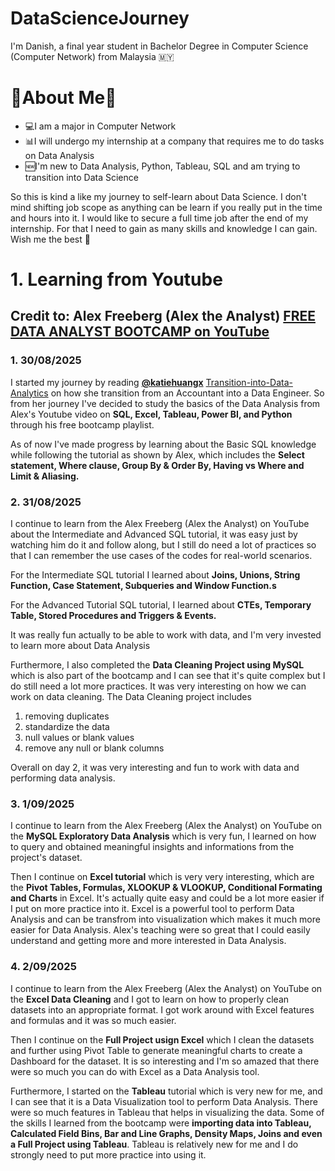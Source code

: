 # DataScienceJourney
I'm Danish, a final year student in Bachelor Degree in Computer Science (Computer Network) from Malaysia 🇲🇾 

# 🤖About Me🤖

* 💻I am a major in Computer Network
* 📊I will undergo my internship at a company that requires me to do tasks on Data Analysis
* 🆕I'm new to Data Analysis, Python, Tableau, SQL and am trying to transition into Data Science


So this is kind a like my journey to self-learn about Data Science. I don't mind shifting job scope as anything can be learn if you really put in the time and hours into it. I would like to secure a full time job after the end of my internship. For that I need to gain as many skills and knowledge I can gain. Wish me the best 💪


# 1. Learning from Youtube
## Credit to: Alex Freeberg (Alex the Analyst) [FREE DATA ANALYST BOOTCAMP on YouTube](https://www.youtube.com/playlist?list=PLUaB-1hjhk8FE_XZ87vPPSfHqb6OcM0cF) 

### 1. 30/08/2025
I started my journey by reading **[@katiehuangx](https://github.com/katiehuangx)** [Transition-into-Data-Analytics](https://github.com/katiehuangx/Transition-into-Data-Analytics) on how she transition from an Accountant into a Data Engineer. So from her journey I've decided to study the basics of the Data Analysis from Alex's Youtube video on **SQL, Excel, Tableau, Power BI, and Python** through his free bootcamp playlist.

As of now I've made progress by learning about the Basic SQL knowledge while following the tutorial as shown by Alex, which includes the **Select statement, Where clause, Group By & Order By, Having vs Where and Limit & Aliasing.**

### 2. 31/08/2025
I continue to learn from the Alex Freeberg (Alex the Analyst) on YouTube about the Intermediate and Advanced SQL tutorial, it was easy just by watching him do it and follow along, but I still do need a lot of practices so that I can remember the use cases of the codes for real-world scenarios. 

For the Intermediate SQL tutorial I learned about **Joins, Unions, String Function, Case Statement, Subqueries and Window Function.s**

For the Advanced Tutorial SQL tutorial, I learned about **CTEs, Temporary Table, Stored Procedures and Triggers & Events.**

It was really fun actually to be able to work with data, and I'm very invested to learn more about Data Analysis

Furthermore, I also completed the **Data Cleaning Project using MySQL** which is also part of the bootcamp and I can see that it's quite complex but I do still need a lot more practices. It was very interesting on how we can work on data cleaning. The Data Cleaning project includes 
1. removing duplicates
2. standardize the data
3. null values or blank values
4. remove any null or blank columns

Overall on day 2, it was very interesting and fun to work with data and performing data analysis.

### 3. 1/09/2025
I continue to learn from the Alex Freeberg (Alex the Analyst) on YouTube on the **MySQL Exploratory Data Analysis** which is very fun, I learned on how to query and obtained meaningful insights and informations from the project's dataset.

Then I continue on **Excel tutorial** which is very very interesting, which are the **Pivot Tables, Formulas, XLOOKUP & VLOOKUP, Conditional Formating and Charts** in Excel. It's actually quite easy and could be a lot more easier if I put on more practice into it. Excel is a powerful tool to perform Data Analysis and can be transfrom into visualization which makes it much more easier for Data Analysis. Alex's teaching were so great that I could easily understand and getting more and more interested in Data Analysis.

### 4. 2/09/2025
I continue to learn from the Alex Freeberg (Alex the Analyst) on YouTube on the **Excel Data Cleaning** and I got to learn on how to properly clean datasets into an appropriate format. I got work around with Excel features and formulas and it was so much easier.

Then I continue on the **Full Project usign Excel** which I clean the datasets and further using Pivot Table to generate meaningful charts to create a Dashboard for the dataset. It is so interesting and I'm so amazed that there were so much you can do with Excel as a Data Analysis tool.

Furthermore, I started on the **Tableau** tutorial which is very new for me, and I can see that it is a Data Visualization tool to perform Data Analysis. There were so much features in Tableau that helps in visualizing the data. Some of the skills I learned from the bootcamp were **importing data into Tableau, Calculated Field Bins, Bar and Line Graphs, Density Maps, Joins and even a Full Project using Tableau**. Tableau is relatively new for me and I do strongly need to put more practice into using it.
